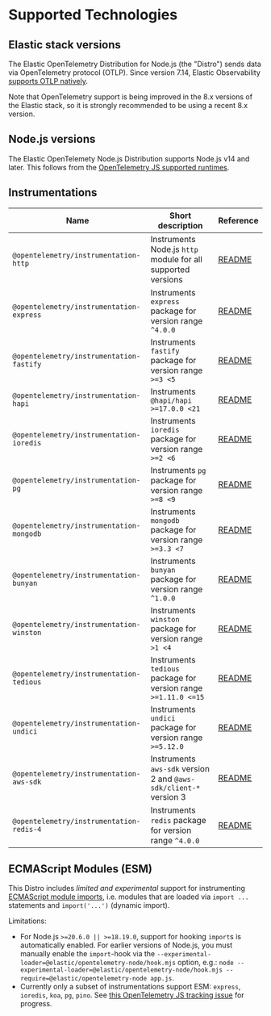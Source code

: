 # Supported Technologies

## Elastic stack versions

The Elastic OpenTelemetry Distribution for Node.js (the "Distro") sends data
via OpenTelemetry protocol (OTLP). Since version 7.14, Elastic Observability [supports OTLP natively](https://www.elastic.co/blog/native-opentelemetry-support-in-elastic-observability).

Note that OpenTelemetry support is being improved in the 8.x versions of the
Elastic stack, so it is strongly recommended to be using a recent 8.x version.


## Node.js versions

The Elastic OpenTelemety Node.js Distribution supports Node.js v14 and later.
This follows from the [OpenTelemetry JS supported runtimes](https://github.com/open-telemetry/opentelemetry-js#supported-runtimes).


## Instrumentations

| Name                                     | Short description                                               | Reference |
| ---------------------------------------- | --------------------------------------------------------------- | --------- |
| `@opentelemetry/instrumentation-http`    | Instruments Node.js `http` module for all supported versions    | [README](https://github.com/open-telemetry/opentelemetry-js-contrib/tree/main/plugins/node/opentelemetry-instrumentation-http#readme) |
| `@opentelemetry/instrumentation-express` | Instruments `express` package for version range `^4.0.0`        | [README](https://github.com/open-telemetry/opentelemetry-js-contrib/tree/main/plugins/node/opentelemetry-instrumentation-express#readme) |
| `@opentelemetry/instrumentation-fastify` | Instruments `fastify` package for version range `>=3 <5`        | [README](https://github.com/open-telemetry/opentelemetry-js-contrib/tree/main/plugins/node/opentelemetry-instrumentation-fastify#readme) |
| `@opentelemetry/instrumentation-hapi`    | Instruments `@hapi/hapi >=17.0.0 <21`                           | [README](https://github.com/open-telemetry/opentelemetry-js-contrib/tree/main/plugins/node/opentelemetry-instrumentation-hapi#readme) |
| `@opentelemetry/instrumentation-ioredis` | Instruments `ioredis` package for version range `>=2 <6`        | [README](https://github.com/open-telemetry/opentelemetry-js-contrib/tree/main/plugins/node/opentelemetry-instrumentation-ioredis#readme) |
| `@opentelemetry/instrumentation-pg`      | Instruments `pg` package for version range `>=8 <9`             | [README](https://github.com/open-telemetry/opentelemetry-js-contrib/tree/main/plugins/node/opentelemetry-instrumentation-pg#readme) |
| `@opentelemetry/instrumentation-mongodb` | Instruments `mongodb` package for version range `>=3.3 <7`      | [README](https://github.com/open-telemetry/opentelemetry-js-contrib/tree/main/plugins/node/opentelemetry-instrumentation-mongodb#readme) |
| `@opentelemetry/instrumentation-bunyan`  | Instruments `bunyan` package for version range `^1.0.0`         | [README](https://github.com/open-telemetry/opentelemetry-js-contrib/tree/main/plugins/node/opentelemetry-instrumentation-bunyan#readme) |
| `@opentelemetry/instrumentation-winston` | Instruments `winston` package for version range `>1 <4`         | [README](https://github.com/open-telemetry/opentelemetry-js-contrib/tree/main/plugins/node/opentelemetry-instrumentation-winston#readme) |
| `@opentelemetry/instrumentation-tedious` | Instruments `tedious` package for version range `>=1.11.0 <=15` | [README](https://github.com/open-telemetry/opentelemetry-js-contrib/tree/main/plugins/node/instrumentation-tedious#readme) |
| `@opentelemetry/instrumentation-undici`  | Instruments `undici` package for version range `>=5.12.0`       | [README](https://github.com/open-telemetry/opentelemetry-js-contrib/tree/main/plugins/node/instrumentation-undici#readme) |
| `@opentelemetry/instrumentation-aws-sdk`  | Instruments `aws-sdk` version 2 and `@aws-sdk/client-*` version 3      | [README](https://github.com/open-telemetry/opentelemetry-js-contrib/tree/main/plugins/node/opentelemetry-instrumentation-aws-sdk#readme) |
| `@opentelemetry/instrumentation-redis-4`  | Instruments `redis` package for version range `^4.0.0`       | [README](https://github.com/open-telemetry/opentelemetry-js-contrib/tree/main/plugins/node/opentelemetry-instrumentation-redis-4#readme) |


## ECMAScript Modules (ESM)

This Distro includes *limited and experimental* support for instrumenting [ECMAScript module imports](https://nodejs.org/api/esm.html#modules-ecmascript-modules), i.e. modules that are loaded via `import ...` statements and `import('...')` (dynamic import).

<!-- TODO: add this to the above paragraph once we have an esm.md doc:
See the [ECMAScript module support](./esm.md) document for details.
-->

Limitations:
- For Node.js `>=20.6.0 || >=18.19.0`, support for hooking `import`s is automatically enabled. For earlier versions of Node.js, you must manually enable the `import`-hook via the `--experimental-loader=@elastic/opentelemetry-node/hook.mjs` option, e.g.: `node --experimental-loader=@elastic/opentelemetry-node/hook.mjs --require=@elastic/opentelemetry-node app.js`.
- Currently only a subset of instrumentations support ESM: `express`, `ioredis`, `koa`, `pg`, `pino`. See [this OpenTelemetry JS tracking issue](https://github.com/open-telemetry/opentelemetry-js-contrib/issues/1942) for progress.

